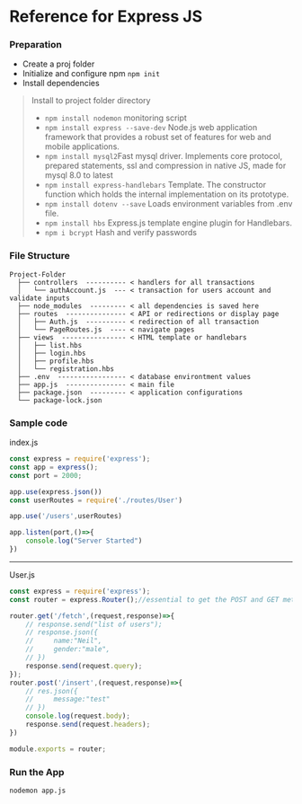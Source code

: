 # Reference for Express JS

### Preparation

- Create a proj folder
- Initialize and configure npm `npm init`
- Install dependencies

> Install to project folder directory
> - `npm install nodemon` monitoring script
> - `npm install express --save-dev` Node.js web application framework that provides a robust set of features for web and mobile applications.
> - `npm install mysql2`Fast mysql driver. Implements core protocol, prepared statements, ssl and compression in native JS, made for mysql 8.0 to latest
> - `npm install express-handlebars` Template. The constructor function which holds the internal implementation on its prototype.
> - `npm install dotenv --save` Loads environment variables from .env file.
> - `npm install hbs` Express.js template engine plugin for Handlebars.
> - `npm i bcrypt` Hash and verify passwords 


### File Structure
```
Project-Folder
  ├── controllers  ---------- < handlers for all transactions
  │   └── authAccount.js  --- < transaction for users account and validate inputs
  ├── node_modules  --------- < all dependencies is saved here
  ├── routes  --------------- < API or redirections or display page 
  │   ├── Auth.js  ---------- < redirection of all transaction
  │   └── PageRoutes.js  ---- < navigate pages
  ├── views  ---------------- < HTML template or handlebars 
  │   ├── list.hbs
  │   ├── login.hbs
  │   ├── profile.hbs
  │   └── registration.hbs
  ├── .env  ----------------- < database environtment values
  ├── app.js  --------------- < main file
  ├── package.json  --------- < application configurations
  └── package-lock.json
```

### Sample code

index.js
```javascript
const express = require('express');
const app = express();
const port = 2000;

app.use(express.json())
const userRoutes = require('./routes/User')

app.use('/users',userRoutes)

app.listen(port,()=>{
    console.log("Server Started")
})
```
---------------------------
User.js
```javascript
const express = require('express');
const router = express.Router();//essential to get the POST and GET method

router.get('/fetch',(request,response)=>{
    // response.send("list of users");
    // response.json({
    //     name:"Neil",
    //     gender:"male",
    // })
    response.send(request.query);
});
router.post('/insert',(request,response)=>{
    // res.json({
    //     message:"test"
    // })
    console.log(request.body);
    response.send(request.headers);
})

module.exports = router;
```
### Run the App
`nodemon app.js`
